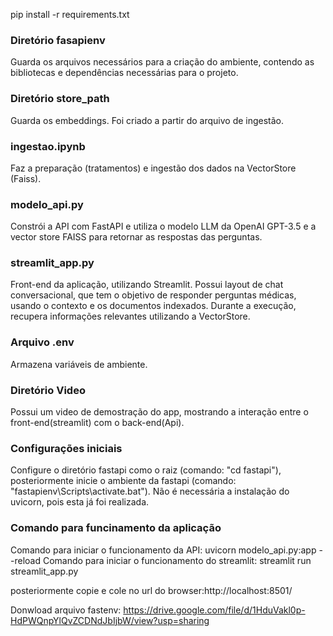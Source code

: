 pip install -r requirements.txt

### Diretório fasapienv
Guarda os arquivos necessários para a criação do ambiente, contendo as bibliotecas e dependências necessárias para o projeto.

### Diretório store_path
Guarda os embeddings. Foi criado a partir do arquivo de ingestão.

### ingestao.ipynb
Faz a preparação (tratamentos) e ingestão dos dados na VectorStore (Faiss).

### modelo_api.py
Constrói a API com FastAPI e utiliza o modelo LLM da OpenAI GPT-3.5 e a vector store FAISS para retornar as respostas das perguntas.

### streamlit_app.py
Front-end da aplicação, utilizando Streamlit. Possui layout de chat conversacional, que tem o objetivo de responder perguntas médicas, usando o contexto e os documentos indexados. Durante a execução, recupera informações relevantes utilizando a VectorStore.

### Arquivo .env
Armazena variáveis de ambiente.

### Diretório Video
Possui um video de demostração do app, mostrando a interação entre o front-end(streamlit) com o back-end(Api).

### Configurações iniciais
Configure o diretório fastapi como o raiz (comando: "cd fastapi"), posteriormente inicie o ambiente da fastapi (comando: "fastapienv\Scripts\activate.bat"). Não é necessária a instalação do uvicorn, pois esta já foi realizada.

### Comando para funcinamento da aplicação
Comando para iniciar o funcionamento da API: uvicorn modelo_api.py:app --reload
Comando para iniciar o funcionamento do streamlit: streamlit run streamlit_app.py

posteriormente copie e cole no url do browser:http://localhost:8501/

Donwload arquivo fastenv: https://drive.google.com/file/d/1HduVakl0p-HdPWQnpYlQvZCDNdJbIjbW/view?usp=sharing

